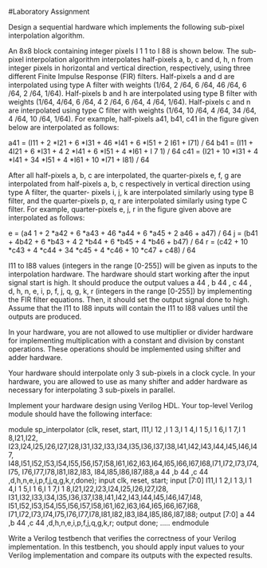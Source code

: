 #Laboratory Assignment

Design a sequential hardware which implements the following sub-pixel interpolation
algorithm.

An 8x8 block containing integer pixels I 1 1 to I 88 is shown below. The sub-pixel
interpolation algorithm interpolates half-pixels a, b, c and d, h, n from integer pixels in
horizontal and vertical direction, respectively, using three different Finite Impulse
Response (FIR) filters. Half-pixels a and d are interpolated using type A filter with
weights (1/64, 2 /64, 6 /64, 46 /64, 6 /64, 2 /64, 1/64). Half-pixels b and h are
interpolated using type B filter with weights (1/64, 4/64, 6 /64, 4 2 /64, 6 /64, 4 /64,
1/64). Half-pixels c and n are interpolated using type C filter with weights (1/64,
10 /64, 4 /64, 34 /64, 4 /64, 10 /64, 1/64). For example, half-pixels a41, b41, c41 in the
figure given below are interpolated as follows:

a41 = (I11 + 2 *I21 + 6 *I31 + 46 *I41 + 6 *I51 + 2 I61 + I71) / 64
b41 = (I11 + 4I21 + 6 *I31 + 4 2 *I41 + 6 *I51 + 4 *I61 + I 7 1) / 64
c41 = (I21 + 10 *I31 + 4 *I41 + 34 *I51 + 4 *I61 + 10 *I71 + I81) / 64

After all half-pixels a, b, c are interpolated, the quarter-pixels e, f, g are interpolated
from half-pixels a, b, c respectively in vertical direction using type A filter, the quarter-
pixels i, j, k are interpolated similarly using type B filter, and the quarter-pixels p, q, r
are interpolated similarly using type C filter. For example, quarter-pixels e, j, r in the
figure given above are interpolated as follows:

e = (a4 1 + 2 *a42 + 6 *a43 + 46 *a44 + 6 *a45 + 2 a46 + a47) / 64
j = (b41 + 4b42 + 6 *b43 + 4 2 *b44 + 6 *b45 + 4 *b46 + b47) / 64
r = (c42 + 10 *c43 + 4 *c44 + 34 *c45 + 4 *c46 + 10 *c47 + c48) / 64

I11 to I88 values (integers in the range [0-255]) will be given as inputs to the
interpolation hardware. The hardware should start working after the input signal start
is high. It should produce the output values a 44 , b 44 , c 44 , d, h, n, e, i, p, f, j, q, g, k, r
(integers in the range [0-255]) by implementing the FIR filter equations. Then, it
should set the output signal done to high. Assume that the I11 to I88 inputs will
contain the I11 to I88 values until the outputs are produced.

In your hardware, you are not allowed to use multiplier or divider hardware for
implementing multiplication with a constant and division by constant operations.
These operations should be implemented using shifter and adder hardware.

Your hardware should interpolate only 3 sub-pixels in a clock cycle. In your
hardware, you are allowed to use as many shifter and adder hardware as necessary
for interpolating 3 sub-pixels in parallel.

Implement your hardware design using Verilog HDL. Your top-level Verilog module
should have the following interface:

module sp_interpolator (clk, reset, start, I11,I 12 ,I 1 3,I 1 4,I 1 5,I 1 6,I 1 7,I 1 8,I21,I22,
I23,I24,I25,I26,I27,I28,I31,I32,I33,I34,I35,I36,I37,I38,I41,I42,I43,I44,I45,I46,I47,
I48,I51,I52,I53,I54,I55,I56,I57,I58,I61,I62,I63,I64,I65,I66,I67,I68,I71,I72,I73,I74,I75,
I76,I77,I78,I81,I82,I83, I84,I85,I86,I87,I88,a 44 ,b 44 ,c 44 ,d,h,n,e,i,p,f,j,q,g,k,r,done);
input clk, reset, start;
input [7:0] I11,I 1 2,I 1 3,I 1 4,I 1 5,I 1 6,I 1 7,I 1 8,I21,I22,I23,I24,I25,I26,I27,I28,
I31,I32,I33,I34,I35,I36,I37,I38,I41,I42,I43,I44,I45,I46,I47,I48,
I51,I52,I53,I54,I55,I56,I57,I58,I61,I62,I63,I64,I65,I66,I67,I68,
I71,I72,I73,I74,I75,I76,I77,I78,I81,I82,I83,I84,I85,I86,I87,I88;
output [7:0] a 44 ,b 44 ,c 44 ,d,h,n,e,i,p,f,j,q,g,k,r;
output done;
.....
endmodule

Write a Verilog testbench that verifies the correctness of your Verilog
implementation. In this testbench, you should apply input values to your Verilog
implementation and compare its outputs with the expected results.
